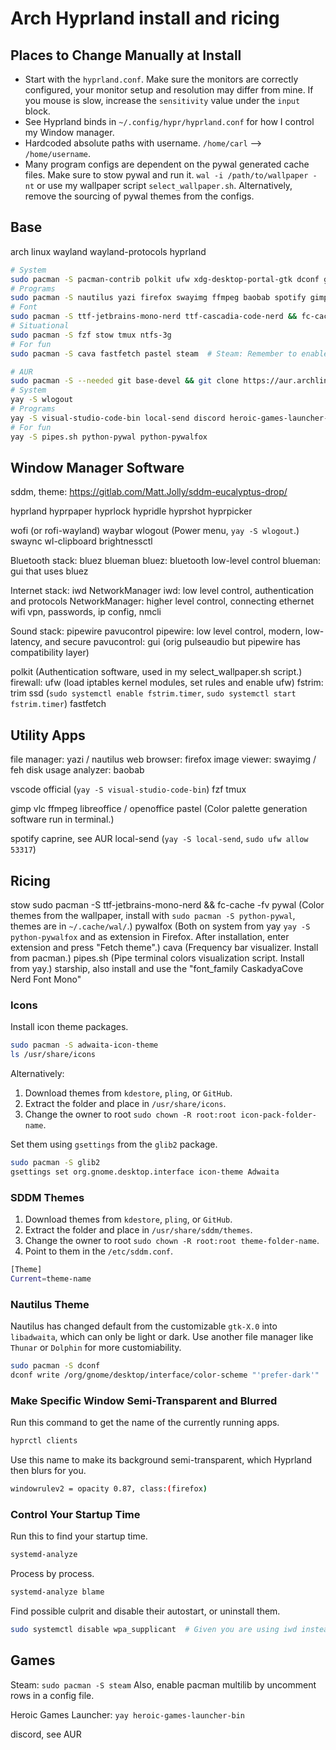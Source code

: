 # Arch Hyprland install and ricing

## Places to Change Manually at Install

- Start with the `hyprland.conf`. Make sure the monitors are correctly configured, your monitor setup and resolution may differ from mine. If you mouse is slow, increase the `sensitivity` value under the `input` block.
- See Hyprland binds in `~/.config/hypr/hyprland.conf` for how I control my Window manager.
- Hardcoded absolute paths with username. `/home/carl` --> `/home/username`.
- Many program configs are dependent on the pywal generated cache files. Make sure to stow pywal and
  run it. `wal -i /path/to/wallpaper -nt` or use my wallpaper script `select_wallpaper.sh`. Alternatively, remove the sourcing of pywal themes from the configs.

## Base

arch linux
wayland wayland-protocols
hyprland

```bash
# System
sudo pacman -S pacman-contrib polkit ufw xdg-desktop-portal-gtk dconf glib2 nano kitty wayland wayland-protocols sddm hyprland hyprpaper hyprlock hypridle hyprshot hyprpicker wofi waybar swaync wl-clipboard brightnessctl bluez blueman iwd NetworkManager pipewire pavucontrol tree git
# Programs
sudo pacman -S nautilus yazi firefox swayimg ffmpeg baobab spotify gimp vlc
# Font
sudo pacman -S ttf-jetbrains-mono-nerd ttf-cascadia-code-nerd && fc-cache -fv
# Situational
sudo pacman -S fzf stow tmux ntfs-3g
# For fun
sudo pacman -S cava fastfetch pastel steam  # Steam: Remember to enable pacman multilib.

# AUR
sudo pacman -S --needed git base-devel && git clone https://aur.archlinux.org/yay.git && cd yay && makepkg -si && cd .. && rm -r yay
# System
yay -S wlogout
# Programs
yay -S visual-studio-code-bin local-send discord heroic-games-launcher-bin caprine
# For fun
yay -S pipes.sh python-pywal python-pywalfox
```

## Window Manager Software

sddm, theme: https://gitlab.com/Matt.Jolly/sddm-eucalyptus-drop/

hyprland
hyprpaper
hyprlock
hypridle
hyprshot
hyprpicker

wofi (or rofi-wayland)
waybar
wlogout (Power menu, `yay -S wlogout`.)
swaync
wl-clipboard
brightnessctl

Bluetooth stack: bluez blueman
bluez: bluetooth low-level control
blueman: gui that uses bluez

Internet stack: iwd NetworkManager
iwd: low level control, authentication and protocols
NetworkManager: higher level control, connecting ethernet wifi vpn, passwords, ip config, nmcli

Sound stack: pipewire pavucontrol
pipewire: low level control, modern, low-latency, and secure
pavucontrol: gui (orig pulseaudio but pipewire has compatibility layer)

polkit (Authentication software, used in my select_wallpaper.sh script.)
firewall: ufw (load iptables kernel modules, set rules and enable ufw)
fstrim: trim ssd (`sudo systemctl enable fstrim.timer`, `sudo systemctl start fstrim.timer`)
fastfetch


## Utility Apps

file manager: yazi / nautilus
web browser: firefox
image viewer: swayimg / feh
disk usage analyzer: baobab

vscode official (`yay -S visual-studio-code-bin`)
fzf
tmux

gimp
vlc
ffmpeg
libreoffice / openoffice
pastel (Color palette generation software run in terminal.)

spotify
caprine, see AUR
local-send (`yay -S local-send`, `sudo ufw allow 53317`)

## Ricing

stow
sudo pacman -S ttf-jetbrains-mono-nerd && fc-cache -fv
pywal (Color themes from the wallpaper, install with `sudo pacman -S python-pywal`, themes are in `~/.cache/wal/`.)
pywalfox (Both on system from yay `yay -S python-pywalfox` and as extension in Firefox. After installation, enter extension and press "Fetch theme".)
cava (Frequency bar visualizer. Install from pacman.)
pipes.sh (Pipe terminal colors visualization script. Install from yay.)
starship, also install and use the "font_family CaskadyaCove Nerd Font Mono"

### Icons

Install icon theme packages.

```bash
sudo pacman -S adwaita-icon-theme
ls /usr/share/icons
```

Alternatively:
1) Download themes from `kdestore`, `pling`, or `GitHub`.
2) Extract the folder and place in `/usr/share/icons`.
3) Change the owner to root `sudo chown -R root:root icon-pack-folder-name`.

Set them using `gsettings` from the `glib2` package.

```bash
sudo pacman -S glib2
gsettings set org.gnome.desktop.interface icon-theme Adwaita
```

### SDDM Themes

1) Download themes from `kdestore`, `pling`, or `GitHub`.
2) Extract the folder and place in `/usr/share/sddm/themes`.
3) Change the owner to root `sudo chown -R root:root theme-folder-name`.
4) Point to them in the `/etc/sddm.conf`.

```bash
[Theme]
Current=theme-name
```

### Nautilus Theme

Nautilus has changed default from the customizable `gtk-X.0` into `libadwaita`, which can only be light or dark. Use another file manager like `Thunar` or `Dolphin` for more customiability.

```bash
sudo pacman -S dconf
dconf write /org/gnome/desktop/interface/color-scheme "'prefer-dark'"
```

### Make Specific Window Semi-Transparent and Blurred

Run this command to get the name of the currently running apps.

```bash
hyprctl clients
```

Use this name to make its background semi-transparent, which Hyprland then blurs for you.

```bash
windowrulev2 = opacity 0.87, class:(firefox)
```

### Control Your Startup Time

Run this to find your startup time.

```bash
systemd-analyze
```

Process by process.

```bash
systemd-analyze blame
```

Find possible culprit and disable their autostart, or uninstall them.

```bash
sudo systemctl disable wpa_supplicant  # Given you are using iwd instead.
```

## Games

Steam:
`sudo pacman -S steam`
Also, enable pacman multilib by uncomment rows in a config file.

Heroic Games Launcher:
`yay heroic-games-launcher-bin`

discord, see AUR

